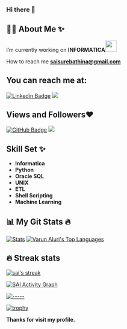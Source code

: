 ### Hi there 👋
## 🙋‍♂️ About Me ✨

I’m currently working on **INFORMATICA**<img src="https://media.giphy.com/media/WUlplcMpOCEmTGBtBW/giphy.gif" width="30"></h2>

How to reach me **saisurebathina@gmail.com**


## You can reach me at:
[![Linkedin Badge](https://img.shields.io/badge/-LinkedIn-0e76a8?style=flat-square&logo=Linkedin&logoColor=white)](https://www.linkedin.com/in/varunaluri18/)
<a href="https://www.instagram.com/varunaluri18/" alt="Instagram">
<img src="https://img.shields.io/badge/-Instagram-DF0174?style=flat-square&labelColor=DF0174&logo=instagram&logoColor=white&link=https://www.linkedin.com/in/saikrishnasurebathina/"/></a>


## Views and Followers❤ 
<a href="https://github.com/skrishna96?tab=followers"><img src="https://img.shields.io/github/followers/skrishna96label=Followers&style=social" alt="GitHub Badge"></a>
<a href="https://github.com/skrishna96/github-profile-views-counter"><img src="https://komarev.com/ghpvc/?username=skrishna96"></a>

## Skill Set ✨

- <b>Informatica</b>
- <b>Python</b>
- <b>Oracle SQL</b>
- <b>UNIX</b>
- <b>ETL</b>
- <b>Shell Scripting</b>
- <b>Machine Learning</b>
</p>


## 📊 My Git Stats 🔥
<p >
<a href="https://github.com/skrishna96/github-readme-stats"><img alt="Stats" src="https://github-readme-stats.vercel.app/api?username=skrishna96&show_icons=true&count_private=true&theme=react&hide_border=true&bg_color=0D1117" /></a>
<a href="https://github.com/varunaluri18/github-readme-stats"><img alt="Varun Aluri's Top Languages" src="https://github-readme-stats.vercel.app/api/top-langs/?username=skrishna96&layout=compact&theme=react&hide_border=true&bg_color=0D1117"/></a>    
</p>

## 🔥 Streak stats

<!-- GitHub Readme Streak Stats - https://github.com/skrishna96/github-readme-streak-stats -->
<p >
  <a href="https://github.com/skrishna96/github-readme-streak-stats">
    <img title="🔥 Get streak stats for your profile at git.io/streak-stats" alt="sai's streak" src="https://github-readme-streak-stats.herokuapp.com?user=skrishna96&theme=monokai-metallian&hide_border=true"/>
  </a>
</p>


<a href="https://github.com/skrishna96/github-readme-activity-graph"><img alt="SAI Activity Graph" src="https://activity-graph.herokuapp.com/graph?username=skrishna96&bg_color=0D1117&color=5BCDEC&line=5BCDEC&point=FFFFFF&hide_border=true" /></a>
 

[![-----](https://raw.githubusercontent.com/andreasbm/readme/master/assets/lines/aqua.png)](https://github.com/skrishna96?tab=repositories)


[![trophy](https://github-profile-trophy.vercel.app/?username=skrishna96&theme=gruvbox)](https://github.com/ryo-ma/github-profile-trophy)

**Thanks for visit my profile.**


